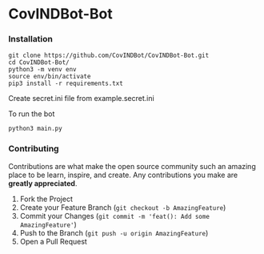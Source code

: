 # CovINDBot-Bot

### Installation

```
git clone https://github.com/CovINDBot/CovINDBot-Bot.git
cd CovINDBot-Bot/
python3 -m venv env
source env/bin/activate
pip3 install -r requirements.txt
```

Create secret.ini file from example.secret.ini

To run the bot

```
python3 main.py
```

### Contributing

Contributions are what make the open source community such an amazing place to be learn, inspire, and create. Any contributions you make are **greatly appreciated**.

1. Fork the Project
2. Create your Feature Branch (`git checkout -b AmazingFeature`)
3. Commit your Changes (`git commit -m 'feat(): Add some AmazingFeature'`)
4. Push to the Branch (`git push -u origin AmazingFeature`)
5. Open a Pull Request
